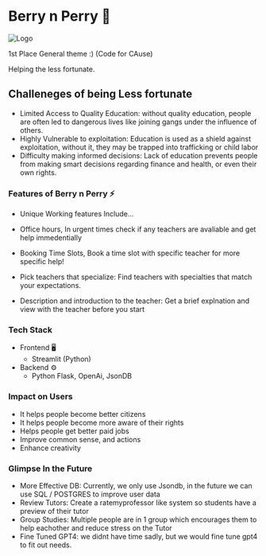 # Berry n Perry 🌟️

![Logo](./assets/logo.png)

1st Place General theme :) (Code for CAuse)

Helping the less fortunate.

## Challeneges of being Less fortunate

- Limited Access to Quality Education: without quality education, people are often led to dangerous lives like joining gangs under the influence of others.
- Highly Vulnerable to exploitation: Education is used as a shield against exploitation, without it, they may be trapped into trafficking or child labor
- Difficulty making informed decisions: Lack of education prevents people from making smart decisions regarding finance and health, or even their own rights.

### Features of Berry n Perry ⚡️

- Unique Working features Include...

- Office hours, In urgent times check if any teachers are avaliable and get help immedentially

- Booking Time Slots, Book a time slot with specific teacher for more specific help!

- Pick teachers that specialize: Find teachers with specialties that match your expectations.

- Description and introduction to the teacher: Get a brief explnation and view with the teacher before you start

### Tech Stack

- Frontend 🖥️
  - Streamlit (Python)
- Backend ⚙️
  - Python Flask, OpenAi, JsonDB

### Impact on Users

- It helps people become better citizens
- It helps people become more aware of their rights
- Helps people get better paid jobs
- Improve common sense, and actions
- Enhance creativity

### Glimpse In the Future

- More Effective DB: Currently, we only use Jsondb, in the future we can use SQL / POSTGRES to improve user data
- Review Tutors: Create a ratemyprofessor like system so students have a preview of their tutor
- Group Studies: Multiple people are in 1 group which encourages them to help eachother and reduce stress on the Tutor
- Fine Tuned GPT4: we didnt have time sadly, but we would fine tune gpt4 to fit out needs.
